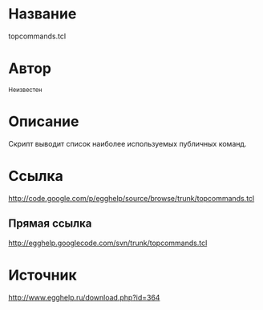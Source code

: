 # Название #
topcommands.tcl


# Автор #
<sup>Неизвестен</sup>


# Описание #
Скрипт выводит список наиболее используемых публичных команд.


# Ссылка #
http://code.google.com/p/egghelp/source/browse/trunk/topcommands.tcl

## Прямая ссылка ##
http://egghelp.googlecode.com/svn/trunk/topcommands.tcl


# Источник #
http://www.egghelp.ru/download.php?id=364

